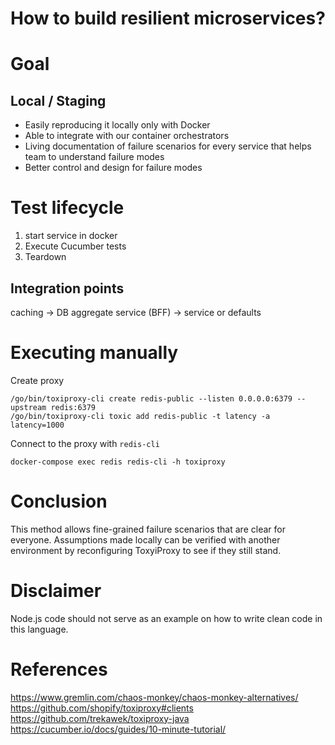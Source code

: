 # How to build resilient microservices?

# Goal
## Local / Staging
- Easily reproducing it locally only with Docker
- Able to integrate with our container orchestrators
- Living documentation of failure scenarios for every service that helps team to understand failure modes
- Better control and design for failure modes

# Test lifecycle
1. start service in docker
1. Execute Cucumber tests
1. Teardown

## Integration points
caching -> DB
aggregate service (BFF) -> service or defaults

# Executing manually
Create proxy
```
/go/bin/toxiproxy-cli create redis-public --listen 0.0.0.0:6379 --upstream redis:6379
/go/bin/toxiproxy-cli toxic add redis-public -t latency -a latency=1000
```

Connect to the proxy with `redis-cli`
```
docker-compose exec redis redis-cli -h toxiproxy
```

# Conclusion
This method allows fine-grained failure scenarios that are clear for everyone. Assumptions made locally can be verified with another environment by reconfiguring ToxyiProxy to see if they still stand.

# Disclaimer
Node.js code should not serve as an example on how to write clean code in this language.

# References
https://www.gremlin.com/chaos-monkey/chaos-monkey-alternatives/
https://github.com/shopify/toxiproxy#clients
https://github.com/trekawek/toxiproxy-java
https://cucumber.io/docs/guides/10-minute-tutorial/
